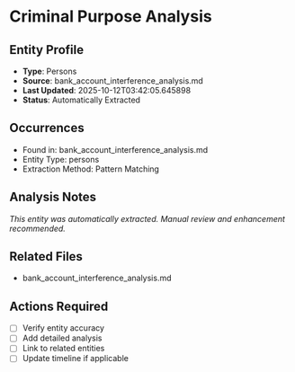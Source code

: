 # Criminal Purpose Analysis

## Entity Profile
- **Type**: Persons
- **Source**: bank_account_interference_analysis.md
- **Last Updated**: 2025-10-12T03:42:05.645898
- **Status**: Automatically Extracted

## Occurrences
- Found in: bank_account_interference_analysis.md
- Entity Type: persons
- Extraction Method: Pattern Matching

## Analysis Notes
*This entity was automatically extracted. Manual review and enhancement recommended.*

## Related Files
- bank_account_interference_analysis.md

## Actions Required
- [ ] Verify entity accuracy
- [ ] Add detailed analysis
- [ ] Link to related entities
- [ ] Update timeline if applicable
